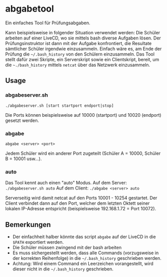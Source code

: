 # abgabetool
Ein einfaches Tool für Prüfungsabgaben.

Kann beispielsweise in folgender Situation verwendet werden:
Die Schüler arbeiten auf einer LiveCD, wo sie mittels bash diverse Aufgaben lösen. Der Prüfungsinstruktor ist dann mit der Aufgabe konfrontiert, die Resultate sämtlicher Schüler irgendwie einzusammeln. Einfach wäre es, am Ende der Prüfung die `~/.bash_history` von den Schülern einzusammeln. Das Tool stellt dafür zwei Skripte, ein Serverskript sowie ein Clientskript, bereit, um die `~./bash_history` mittels `netcat` über das Netzwerk einzusammeln.

## Usage
### abgabeserver.sh
`./abgabeserver.sh [start startport endport|stop]`

Die Ports können beispielsweise auf 10000 (startport) und 10020 (endport) gesetzt werden.

### abgabe
`abgabe <server> <port>`

Jedem Schüler wird ein anderer Port zugeteilt (Schüler A = 10000, Schüler B = 10001 usw...).

### auto
Das Tool kennt auch einen "auto" Modus.
Auf dem Server: `./abgabeserver.sh auto`
Auf dem Client: `./abgabe <server> auto`

Serverseitig wird damit netcat auf den Ports 10001 - 10254 gestartet. Der Client verbindet dann auf den Port, welcher dem letzten Oktett seiner lokalen IP-Adresse entspricht (beispielsweise 192.168.1.72 = Port 10072).


## Bemerkungen
- Der einfachheit halber könnte das script `abgabe` auf der LiveCD in die `$PATH` exportiert werden.
- Die Schüler müssen zwingend mit der bash arbeiten
- Es muss sichergestellt werden, dass alle Commands (vorzugsweise in der korrekten Reihenfolge) in die `~/.bash_history` geschrieben werden.
- Achtung: Wird einem Command ein Leerzeichen vorangestellt, wird dieser nicht in die `~/.bash_history` geschrieben.

